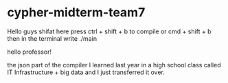 # cypher-midterm-team7

Hello guys shifat here
press ctrl + shift + b to compile
or cmd + shift + b
then in the terminal write ./main

 hello professor!
 
 the json part of the compiler I learned last year in a high school class called IT Infrastructure + big data and I just transferred it over.

